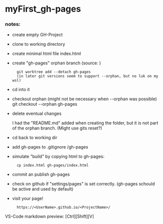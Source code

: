 # myFirst_gh-pages

### notes:

- create empty GH-Project
- clone to working directory
- create minimal html file index.html
- create "gh-pages" orphan branch (source: )

        git worktree add --detach gh-pages
        (in later git versions seem to support --orphan, but no luk on my wsl)

- cd into it
- checkout orphan (might not be necessary when --orphan was possible)
        git checkout --orphan gh-pages
- delete eventual changes

    I had the "README.md" added when creating the folder, but it is not part of the orphan branch.
    (Might use gits reset?)

- cd back to working dir
- add gh-pages to .gitignore
            /gh-pages
- simulate "build" by copying html to gh-pages:

        cp index.html gh-pages/index.html

- commit an publish gh-pages
- check on github if "settings/pages" is set correctly. (gh-pages schould be active and used by default)
- visit your page!

        https://<UserName>.github.io/<ProjectName>/


VS-Code markdown preview: [Ctrl][Shift][V]